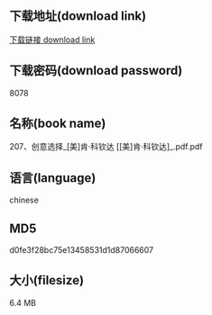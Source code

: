 ## 下载地址(download link)
[下载链接 download link](https://voluble-croquembouche-d321dc.netlify.app/?s=207%E3%80%81%E5%88%9B%E6%84%8F%E9%80%89%E6%8B%A9_%5B%E7%BE%8E%5D%E8%82%AF%C2%B7%E7%A7%91%E9%92%A6%E8%BE%BE+%5B%5B%E7%BE%8E%5D%E8%82%AF%C2%B7%E7%A7%91%E9%92%A6%E8%BE%BE%5D_.pdf)

## 下载密码(download password)
8078

## 名称(book name)
207、创意选择_[美]肯·科钦达 [[美]肯·科钦达]_.pdf.pdf

## 语言(language)
chinese

## MD5
d0fe3f28bc75e13458531d1d87066607

## 大小(filesize)
6.4 MB
